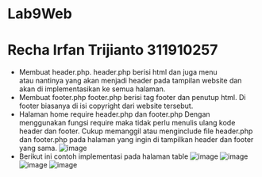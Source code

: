 # Lab9Web
# Recha Irfan Trijianto 311910257
- Membuat header.php.
header.php berisi html <head> dan juga menu <nav> atau nantinya yang akan menjadi header pada tampilan website dan akan di implementasikan ke semua halaman. 
- Membuat footer.php
footer.php berisi tag footer dan penutup html. Di footer biasanya di isi copyright dari website tersebut.
- Halaman home require header.php dan footer.php
Dengan menggunakan fungsi require maka tidak perlu menulis ulang kode header dan footer. Cukup memanggil atau menginclude file header.php dan footer.php pada halaman yang ingin di tampilkan header dan footer yang sama.
![image](https://user-images.githubusercontent.com/81579730/121128732-0f0a2d80-c856-11eb-970b-9039da51f181.png)
- Berikut ini contoh implementasi pada halaman table
![image](https://user-images.githubusercontent.com/81579730/121128813-3103b000-c856-11eb-9d40-4787d708976e.png)
![image](https://user-images.githubusercontent.com/81579730/121128838-3a8d1800-c856-11eb-9230-93f4ed4abbf1.png)
![image](https://user-images.githubusercontent.com/81579730/121128859-41b42600-c856-11eb-9c8d-24138638a053.png)
![image](https://user-images.githubusercontent.com/81579730/121128889-51336f00-c856-11eb-8d06-47530781cc8c.png)

